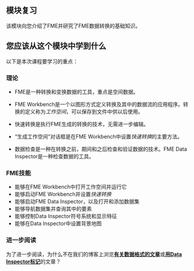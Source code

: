   <div id="readme" class="readme blob instapaper_body">
    <article class="markdown-body entry-content" itemprop="text"><h1><a id="user-content-module-review" class="anchor" aria-hidden="true" href="https://github.com/safesoftware/FMETraining/blob/Desktop-Basic-2018/DesktopBasic1Basics/1.16.ModuleReview.md#module-review"></a><font style="vertical-align: inherit;"><font style="vertical-align: inherit;">模块复习</font></font></h1>
<p><font style="vertical-align: inherit;"><font style="vertical-align: inherit;">该模块向您介绍了FME并研究了FME数据转换的基础知识。</font></font></p>
<h2><a id="user-content-what-you-should-have-learned-from-this-module" class="anchor" aria-hidden="true" href="https://github.com/safesoftware/FMETraining/blob/Desktop-Basic-2018/DesktopBasic1Basics/1.16.ModuleReview.md#what-you-should-have-learned-from-this-module"></a><font style="vertical-align: inherit;"><font style="vertical-align: inherit;">您应该从这个模块中学到什么</font></font></h2>
<p><font style="vertical-align: inherit;"><font style="vertical-align: inherit;">以下是本次课程要学习的重点：</font></font></p>
<h3><a id="user-content-theory" class="anchor" aria-hidden="true" href="https://github.com/safesoftware/FMETraining/blob/Desktop-Basic-2018/DesktopBasic1Basics/1.16.ModuleReview.md#theory"></a><font style="vertical-align: inherit;"><font style="vertical-align: inherit;">理论</font></font></h3>
<ul>
<li>
<p><font style="vertical-align: inherit;"><font style="vertical-align: inherit;">FME是一种转换和变换数据的工具，重点是空间数据。</font></font></p>
</li>
<li>
<p><font style="vertical-align: inherit;"><font style="vertical-align: inherit;">FME Workbench是一个以图形方式定义转换及其中的数据流的应用程序。</font><font style="vertical-align: inherit;">转换的定义称为</font></font><em><font style="vertical-align: inherit;"><font style="vertical-align: inherit;">工作空间</font></font></em><font style="vertical-align: inherit;"><font style="vertical-align: inherit;">，可以保存到文件中供以后使用。</font></font></p>
</li>
<li>
<p><font style="vertical-align: inherit;"><font style="vertical-align: inherit;">快速转换是执行FME生成的转换的技术，无需进一步编辑。</font></font></p>
</li>
<li>
<p><font style="vertical-align: inherit;"><font style="vertical-align: inherit;">“生成工作空间”对话框是</font><font style="vertical-align: inherit;">在FME Workbench中设置</font></font><em><font style="vertical-align: inherit;"><font style="vertical-align: inherit;">快速转换</font></font></em><font style="vertical-align: inherit;"><font style="vertical-align: inherit;">的主要方法</font><font style="vertical-align: inherit;">。</font></font></p>
</li>
<li>
<p><font style="vertical-align: inherit;"><font style="vertical-align: inherit;">数据检查是一种在转换之前，期间和之后检查和验证数据的技术。</font><font style="vertical-align: inherit;">FME Data Inspector是一种检查数据的工具。</font></font></p>
</li>
</ul>
<h3><a id="user-content-fme-skills" class="anchor" aria-hidden="true" href="https://github.com/safesoftware/FMETraining/blob/Desktop-Basic-2018/DesktopBasic1Basics/1.16.ModuleReview.md#fme-skills"></a><font style="vertical-align: inherit;"><font style="vertical-align: inherit;">FME技能</font></font></h3>
<ul>
<li><font style="vertical-align: inherit;"><font style="vertical-align: inherit;">能够在FME Workbench中打开工作空间并运行它</font></font></li>
<li><font style="vertical-align: inherit;"><font style="vertical-align: inherit;">能够启动FME Workbench并设置</font></font><em><font style="vertical-align: inherit;"><font style="vertical-align: inherit;">快速转换</font></font></em></li>
<li><font style="vertical-align: inherit;"><font style="vertical-align: inherit;">能够启动FME Data Inspector，以及打开和添加数据集</font></font></li>
<li><font style="vertical-align: inherit;"><font style="vertical-align: inherit;">能够导航数据集并查询其中的要素</font></font></li>
<li><font style="vertical-align: inherit;"><font style="vertical-align: inherit;">能够控制Data Inspector符号系统和显示特征</font></font></li>
<li><font style="vertical-align: inherit;"><font style="vertical-align: inherit;">能够在Data Inspector中设置背景地图</font></font></li>
</ul>
<h3><a id="user-content-further-reading" class="anchor" aria-hidden="true" href="https://github.com/safesoftware/FMETraining/blob/Desktop-Basic-2018/DesktopBasic1Basics/1.16.ModuleReview.md#further-reading"></a><font style="vertical-align: inherit;"><font style="vertical-align: inherit;">进一步阅读</font></font></h3>
<p><font style="vertical-align: inherit;"><font style="vertical-align: inherit;">为了进一步阅读，为什么不在</font><font style="vertical-align: inherit;">我们的博客上</font><font style="vertical-align: inherit;">浏览</font></font><strong><a href="http://blog.safe.com/tag/data-formats" rel="nofollow"><font style="vertical-align: inherit;"><font style="vertical-align: inherit;">有关数据格式的</font></font></a></strong><font style="vertical-align: inherit;"></font><strong><a href="http://blog.safe.com/tag/data-inspector" rel="nofollow"><font style="vertical-align: inherit;"><font style="vertical-align: inherit;">文章</font></font></a></strong><font style="vertical-align: inherit;"><font style="vertical-align: inherit;">或</font><strong><a href="http://blog.safe.com/tag/data-inspector" rel="nofollow"><font style="vertical-align: inherit;">用Data Inspector标记</font></a></strong><font style="vertical-align: inherit;">的文章？</font></font></p>
</article>
  </div>
